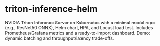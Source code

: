 # triton-inference-helm
NVIDIA Triton Inference Server on Kubernetes with a minimal model repo (e.g., ResNet50 ONNX), Helm chart, HPA, and Locust load test. Includes Prometheus/Grafana metrics and a ready-to-import dashboard. Demo: dynamic batching and throughput/latency trade-offs.
